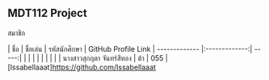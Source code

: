 ﻿
## MDT112 Project

สมาชิก

| ชื่อ                  | ชื่อเล่น           | รหัสนักศึกษา  | GitHub Profile Link
| -------------       |:-------------:| -----:|
|                    |               |  |
|                    |               |   |
| นางสาวสุกฤตา จันทร์สีทอง | ต้า            |   055 | [Issabellaaat]https://github.com/Issabellaaat
